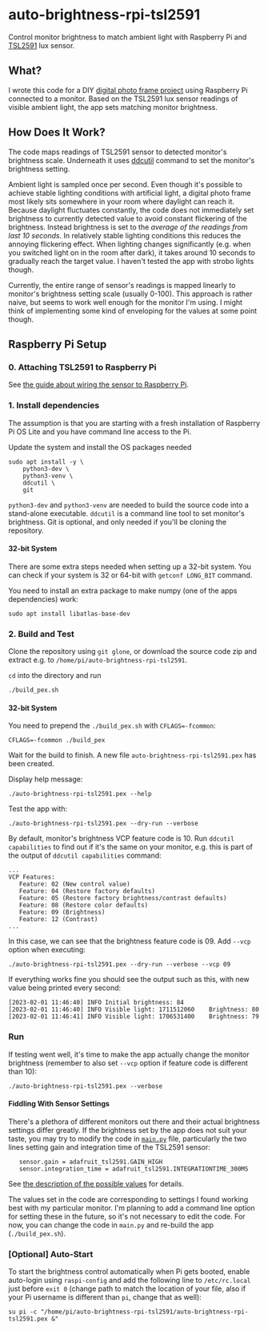 # auto-brightness-rpi-tsl2591

Control monitor brightness to match ambient light with Raspberry Pi
and [TSL2591](https://www.adafruit.com/product/1980) lux sensor.


## What?

I wrote this code for a DIY [digital photo frame
project](https://github.com/Caleb9/synology-photos-slideshow) using
Raspberry Pi connected to a monitor. Based on the TSL2591 lux sensor
readings of visible ambient light, the app sets matching monitor
brightness.


## How Does It Work?

The code maps readings of TSL2591 sensor to detected monitor's
brightness scale. Underneath it uses
[ddcutil](https://www.ddcutil.com/) command to set the monitor's
brightness setting.

Ambient light is sampled once per second. Even though it's possible to
achieve stable lighting conditions with artificial light, a digital
photo frame most likely sits somewhere in your room where daylight can
reach it. Because daylight fluctuates constantly, the code does not
immediately set brightness to currently detected value to avoid
constant flickering of the brightness. Instead brightness is set to
the *average of the readings from last 10 seconds*. In relatively
stable lighting conditions this reduces the annoying flickering
effect. When lighting changes significantly (e.g. when you switched
light on in the room after dark), it takes around 10 seconds to
gradually reach the target value. I haven't tested the app with strobo
lights though.

Currently, the entire range of sensor's readings is mapped linearly to
monitor's brightness setting scale (usually 0-100). This approach is
rather naive, but seems to work well enough for the monitor I'm
using. I might think of implementing some kind of enveloping for the
values at some point though.


## Raspberry Pi Setup

### 0. Attaching TSL2591 to Raspberry Pi

See [the guide about wiring the sensor to Raspberry
Pi](https://learn.adafruit.com/adafruit-tsl2591/python-circuitpython#python-computer-wiring-2997855).


### 1. Install dependencies

The assumption is that you are starting with a fresh installation of
Raspberry Pi OS Lite and you have command line access to the Pi.

Update the system and install the OS packages needed

```
sudo apt install -y \
    python3-dev \
    python3-venv \
    ddcutil \
    git
```

`python3-dev` and `python3-venv` are needed to build the source code
into a stand-alone executable.  `ddcutil` is a command line tool to
set monitor's brightness. Git is optional, and only needed if you'll
be cloning the repository.


#### 32-bit System 

There are some extra steps needed when setting up a 32-bit system. You
can check if your system is 32 or 64-bit with `getconf LONG_BIT`
command.

You need to install an extra package to make numpy (one of the apps
dependencies) work:

```
sudo apt install libatlas-base-dev
```


### 2. Build and Test

Clone the repository using `git glone`, or download the source code
zip and extract e.g. to `/home/pi/auto-brightness-rpi-tsl2591`.

`cd` into the directory and run

```
./build_pex.sh
```

#### 32-bit System 

You need to prepend the `./build_pex.sh` with `CFLAGS=-fcommon`:

```
CFLAGS=-fcommon ./build_pex
```

Wait for the build to finish. A new file `auto-brightness-rpi-tsl2591.pex`
has been created.

Display help message:

```
./auto-brightness-rpi-tsl2591.pex --help
```

Test the app with:

```
./auto-brightness-rpi-tsl2591.pex --dry-run --verbose
```

By default, monitor's brightness VCP feature code is 10. Run `ddcutil
capabilities` to find out if it's the same on your monitor, e.g. this
is part of the output of `ddcutil capabilities` command:

```
...
VCP Features:
   Feature: 02 (New control value)
   Feature: 04 (Restore factory defaults)
   Feature: 05 (Restore factory brightness/contrast defaults)
   Feature: 08 (Restore color defaults)
   Feature: 09 (Brightness)
   Feature: 12 (Contrast)
...
```

In this case, we can see that the brightness feature code is 09. Add
`--vcp` option when executing:

```
./auto-brightness-rpi-tsl2591.pex --dry-run --verbose --vcp 09
```

If everything works fine you should see the output such as this, with
new value being printed every second:

```
[2023-02-01 11:46:40] INFO Initial brightness: 84
[2023-02-01 11:46:40] INFO Visible light: 1711512060    Brightness: 80
[2023-02-01 11:46:41] INFO Visible light: 1706531400    Brightness: 79
```

### Run

If testing went well, it's time to make the app actually change the
monitor brightness (remember to also set `--vcp` option if feature
code is different than 10):

```
./auto-brightness-rpi-tsl2591.pex --verbose
```

#### Fiddling With Sensor Settings

There's a plethora of different monitors out there and their actual
brightness settings differ greatly. If the brightness set by the app
does not suit your taste, you may try to modify the code in
[`main.py`](main.py) file, particularly the two lines setting gain and
integration time of the TSL2591 sensor:

```
   sensor.gain = adafruit_tsl2591.GAIN_HIGH
   sensor.integration_time = adafruit_tsl2591.INTEGRATIONTIME_300MS
```

See [the description of the possible
values](https://learn.adafruit.com/adafruit-tsl2591/wiring-and-test#gain-and-timing-762936)
for details.

The values set in the code are corresponding to settings I found
working best with my particular monitor. I'm planning to add a command
line option for setting these in the future, so it's not necessary to
edit the code. For now, you can change the code in `main.py` and
re-build the app (`./build_pex.sh`).


### [Optional] Auto-Start

To start the brightness control automatically when Pi gets booted,
enable auto-login using `raspi-config` and add the following line to
`/etc/rc.local` just before `exit 0` (change path to match the
location of your file, also if your Pi username is different than
`pi`, change that as well):

```
su pi -c "/home/pi/auto-brightness-rpi-tsl2591/auto-brightness-rpi-tsl2591.pex &"
```
